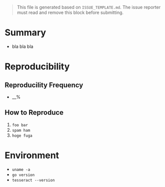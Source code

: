 > This file is generated based on `ISSUE_TEMPLATE.md`. The issue reporter must read and remove this block before submitting.

# Summary

- bla bla bla

# Reproducibility

## Reproducility Frequency

- __%

## How to Reproduce

1. `foo bar`
2. `spam ham`
3. `hoge fuga`

# Environment

- `uname -a`
- `go version`
- `tesseract --version`
